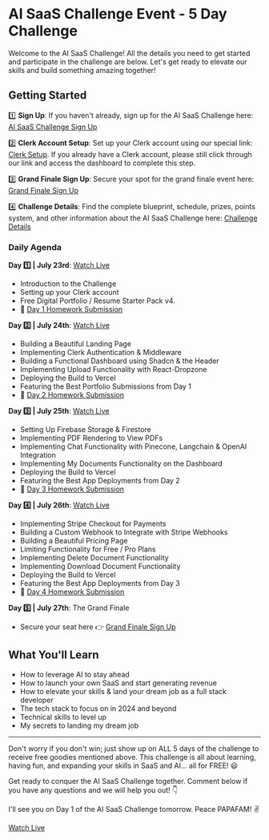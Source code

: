 # AI SaaS Challenge Event - 5 Day Challenge

Welcome to the AI SaaS Challenge! All the details you need to get started and participate in the challenge are below. Let's get ready to elevate our skills and build something amazing together!

## Getting Started

1️⃣ **Sign Up**: If you haven't already, sign up for the AI SaaS Challenge here: [AI SaaS Challenge Sign Up](https://www.papareact.com/challenge)

2️⃣ **Clerk Account Setup**: Set up your Clerk account using our special link: [Clerk Setup](https://go.clerk.com/sonny). If you already have a Clerk account, please still click through our link and access the dashboard to complete this step.

3️⃣ **Grand Finale Sign Up**: Secure your spot for the grand finale event here: [Grand Finale Sign Up](https://crowdcast.io/c/sonny)

4️⃣ **Challenge Details**: Find the complete blueprint, schedule, prizes, points system, and other information about the AI SaaS Challenge here: [Challenge Details](https://www.skool.com/universityofcode/classroom/63e22c85?md=dea741f6f4d84718a17b2fa16c5da407)


### Daily Agenda

**Day 1️⃣ | July 23rd**: [Watch Live](https://youtube.com/live/z0ZE6lnhdns)
- Introduction to the Challenge
- Setting up your Clerk account
- Free Digital Portfolio / Resume Starter Pack v4.
- 📝 [Day 1 Homework Submission](https://www.papareact.com/saas-challenge-day-1-homework)

**Day 2️⃣ | July 24th**: [Watch Live](https://www.papareact.com/viewing-room-saas-day-2)
- Building a Beautiful Landing Page
- Implementing Clerk Authentication & Middleware
- Building a Functional Dashboard using Shadcn & the Header
- Implementing Upload Functionality with React-Dropzone
- Deploying the Build to Vercel
- Featuring the Best Portfolio Submissions from Day 1
- 📝 [Day 2 Homework Submission](https://www.papareact.com/saas-challenge-day-2-homework)

**Day 3️⃣ | July 25th**: [Watch Live](https://www.papareact.com/viewing-room-saas-day-3)
- Setting Up Firebase Storage & Firestore
- Implementing PDF Rendering to View PDFs
- Implementing Chat Functionality with Pinecone, Langchain & OpenAI Integration
- Implementing My Documents Functionality on the Dashboard
- Deploying the Build to Vercel
- Featuring the Best App Deployments from Day 2
- 📝 [Day 3 Homework Submission](https://www.papareact.com/saas-challenge-day-3-homework)

**Day 4️⃣ | July 26th**: [Watch Live](https://www.papareact.com/viewing-room-saas-day-4)
- Implementing Stripe Checkout for Payments
- Building a Custom Webhook to Integrate with Stripe Webhooks
- Building a Beautiful Pricing Page
- Limiting Functionality for Free / Pro Plans
- Implementing Delete Document Functionality
- Implementing Download Document Functionality
- Deploying the Build to Vercel
- Featuring the Best App Deployments from Day 3
- 📝 [Day 4 Homework Submission](https://www.papareact.com/saas-challenge-day-4-homework)

**Day 5️⃣ | July 27th**: The Grand Finale
- Secure your seat here 👉 [Grand Finale Sign Up](https://crowdcast.io/c/sonny)

## What You'll Learn

- How to leverage AI to stay ahead
- How to launch your own SaaS and start generating revenue
- How to elevate your skills & land your dream job as a full stack developer
- The tech stack to focus on in 2024 and beyond
- Technical skills to level up
- My secrets to landing my dream job

---

Don't worry if you don't win; just show up on ALL 5 days of the challenge to receive free goodies mentioned above. This challenge is all about learning, having fun, and expanding your skills in SaaS and AI... all for FREE! 😃

Get ready to conquer the AI SaaS Challenge together. Comment below if you have any questions and we will help you out! 👇

I'll see you on Day 1 of the AI SaaS Challenge tomorrow. Peace PAPAFAM! ✌️

[Watch Live](https://youtube.com/live/z0ZE6lnhdns)
